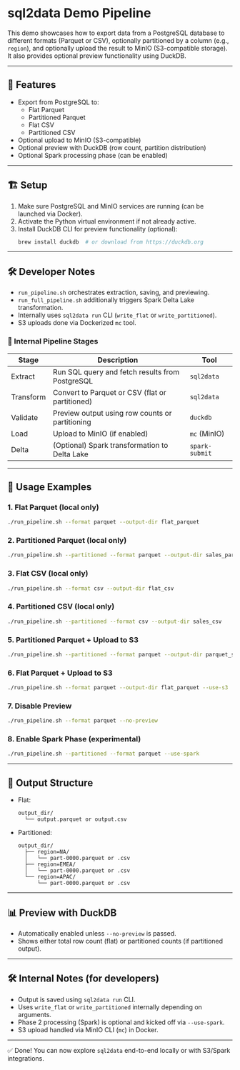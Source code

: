 # sql2data Demo Pipeline

This demo showcases how to export data from a PostgreSQL database to different formats (Parquet or CSV), optionally partitioned by a column (e.g., `region`), and optionally upload the result to MinIO (S3-compatible storage). It also provides optional preview functionality using DuckDB.

---

## 🧩 Features
- Export from PostgreSQL to:
  - Flat Parquet
  - Partitioned Parquet
  - Flat CSV
  - Partitioned CSV
- Optional upload to MinIO (S3-compatible)
- Optional preview with DuckDB (row count, partition distribution)
- Optional Spark processing phase (can be enabled)

---

## 🏗️ Setup

1. Make sure PostgreSQL and MinIO services are running (can be launched via Docker).
2. Activate the Python virtual environment if not already active.
3. Install DuckDB CLI for preview functionality (optional):
   ```bash
   brew install duckdb  # or download from https://duckdb.org
   ```
---

## 🛠️ Developer Notes
- `run_pipeline.sh` orchestrates extraction, saving, and previewing.
- `run_full_pipeline.sh` additionally triggers Spark Delta Lake transformation.
- Internally uses `sql2data run` CLI (`write_flat` or `write_partitioned`).
- S3 uploads done via Dockerized `mc` tool.

### 🔄 Internal Pipeline Stages

| Stage     | Description                                     | Tool         |
|-----------|-------------------------------------------------|--------------|
| Extract   | Run SQL query and fetch results from PostgreSQL | `sql2data`   |
| Transform | Convert to Parquet or CSV (flat or partitioned) | `sql2data`   |
| Validate  | Preview output using row counts or partitioning | `duckdb`     |
| Load      | Upload to MinIO (if enabled)                    | `mc` (MinIO) |
| Delta     | (Optional) Spark transformation to Delta Lake   | `spark-submit` |

---

## 🚀 Usage Examples

### 1. Flat Parquet (local only)
```bash
./run_pipeline.sh --format parquet --output-dir flat_parquet
```

### 2. Partitioned Parquet (local only)
```bash
./run_pipeline.sh --partitioned --format parquet --output-dir sales_partitioned_parquet
```

### 3. Flat CSV (local only)
```bash
./run_pipeline.sh --format csv --output-dir flat_csv
```

### 4. Partitioned CSV (local only)
```bash
./run_pipeline.sh --partitioned --format csv --output-dir sales_csv
```

### 5. Partitioned Parquet + Upload to S3
```bash
./run_pipeline.sh --partitioned --format parquet --output-dir parquet_s3 --use-s3
```

### 6. Flat Parquet + Upload to S3
```bash
./run_pipeline.sh --format parquet --output-dir flat_parquet --use-s3
```

### 7. Disable Preview
```bash
./run_pipeline.sh --format parquet --no-preview
```

### 8. Enable Spark Phase (experimental)
```bash
./run_pipeline.sh --partitioned --format parquet --use-spark
```

---

## 📂 Output Structure

- Flat:
  ```
  output_dir/
    └── output.parquet or output.csv
  ```
- Partitioned:
  ```
  output_dir/
    ├── region=NA/
    │   └── part-0000.parquet or .csv
    ├── region=EMEA/
    │   └── part-0000.parquet or .csv
    └── region=APAC/
        └── part-0000.parquet or .csv
  ```

---

## 📊 Preview with DuckDB
- Automatically enabled unless `--no-preview` is passed.
- Shows either total row count (flat) or partitioned counts (if partitioned output).

---

## 🛠️ Internal Notes (for developers)
- Output is saved using `sql2data run` CLI.
- Uses `write_flat` or `write_partitioned` internally depending on arguments.
- Phase 2 processing (Spark) is optional and kicked off via `--use-spark`.
- S3 upload handled via MinIO CLI (`mc`) in Docker.

---

✅ Done! You can now explore `sql2data` end-to-end locally or with S3/Spark integrations.
